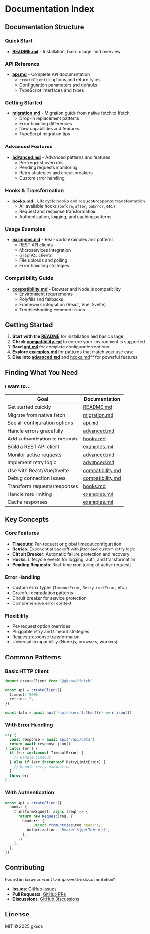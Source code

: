 # Documentation Index

## **Documentation Structure**

### **Quick Start**

- **[README.md](../README.md)** - Installation, basic usage, and overview

### **API Reference**

- **[api.md](./api.md)** - Complete API documentation
  - `createClient()` options and return types
  - Configuration parameters and defaults
  - TypeScript interfaces and types

### **Getting Started**

- **[migration.md](./migration.md)** - Migration guide from native fetch to ffetch
  - Drop-in replacement patterns
  - Error handling differences
  - New capabilities and features
  - TypeScript migration tips

### **Advanced Features**

- **[advanced.md](./advanced.md)** - Advanced patterns and features
  - Per-request overrides
  - Pending requests monitoring
  - Retry strategies and circuit breakers
  - Custom error handling

### **Hooks & Transformation**

- **[hooks.md](./hooks.md)** - Lifecycle hooks and request/response transformation
  - All available hooks (`before`, `after`, `onError`, etc.)
  - Request and response transformation
  - Authentication, logging, and caching patterns

### **Usage Examples**

- **[examples.md](./examples.md)** - Real-world examples and patterns
  - REST API clients
  - Microservices integration
  - GraphQL clients
  - File uploads and polling
  - Error handling strategies

### **Compatibility Guide**

- **[compatibility.md](./compatibility.md)** - Browser and Node.js compatibility
  - Environment requirements
  - Polyfills and fallbacks
  - Framework integration (React, Vue, Svelte)
  - Troubleshooting common issues

## **Getting Started**

1. **Start with the [README](../README.md)** for installation and basic usage
2. **Check [compatibility.md](./compatibility.md)** to ensure your environment is supported
3. **Read [api.md](./api.md)** for complete configuration options
4. **Explore [examples.md](./examples.md)** for patterns that match your use case
5. **Dive into [advanced.md](./advanced.md)** and [hooks.md](./hooks.md)\*\* for powerful features

## **Finding What You Need**

### **I want to...**

| Goal                           | Documentation                                                |
| ------------------------------ | ------------------------------------------------------------ |
| Get started quickly            | [README.md](../README.md)                                    |
| Migrate from native fetch      | [migration.md](./migration.md)                               |
| See all configuration options  | [api.md](./api.md)                                           |
| Handle errors gracefully       | [advanced.md](./advanced.md#custom-error-handling)           |
| Add authentication to requests | [hooks.md](./hooks.md#authentication)                        |
| Build a REST API client        | [examples.md](./examples.md#rest-api-client)                 |
| Monitor active requests        | [advanced.md](./advanced.md#pending-requests-monitoring)     |
| Implement retry logic          | [advanced.md](./advanced.md#retry-strategies-and-backoff)    |
| Use with React/Vue/Svelte      | [compatibility.md](./compatibility.md#framework-integration) |
| Debug connection issues        | [compatibility.md](./compatibility.md#troubleshooting)       |
| Transform requests/responses   | [hooks.md](./hooks.md#requestresponse-transformation)        |
| Handle rate limiting           | [examples.md](./examples.md#rate-limiting-and-backpressure)  |
| Cache responses                | [examples.md](./examples.md#caching-with-ttl)                |

## **Key Concepts**

### **Core Features**

- **Timeouts**: Per-request or global timeout configuration
- **Retries**: Exponential backoff with jitter and custom retry logic
- **Circuit Breaker**: Automatic failure protection and recovery
- **Hooks**: Lifecycle events for logging, auth, and transformation
- **Pending Requests**: Real-time monitoring of active requests

### **Error Handling**

- Custom error types (`TimeoutError`, `RetryLimitError`, etc.)
- Graceful degradation patterns
- Circuit breaker for service protection
- Comprehensive error context

### **Flexibility**

- Per-request option overrides
- Pluggable retry and timeout strategies
- Request/response transformation
- Universal compatibility (Node.js, browsers, workers)

## **Common Patterns**

### **Basic HTTP Client**

```typescript
import createClient from '@gkoos/ffetch'

const api = createClient({
  timeout: 5000,
  retries: 2,
})

const data = await api('/api/users').then((r) => r.json())
```

### **With Error Handling**

```typescript
try {
  const response = await api('/api/data')
  return await response.json()
} catch (err) {
  if (err instanceof TimeoutError) {
    // Handle timeout
  } else if (err instanceof RetryLimitError) {
    // Handle retry exhaustion
  }
  throw err
}
```

### **With Authentication**

```typescript
const api = createClient({
  hooks: {
    transformRequest: async (req) => {
      return new Request(req, {
        headers: {
          ...Object.fromEntries(req.headers),
          Authorization: `Bearer ${getToken()}`,
        },
      })
    },
  },
})
```

## **Contributing**

Found an issue or want to improve the documentation?

- **Issues**: [GitHub Issues](https://github.com/gkoos/ffetch/issues)
- **Pull Requests**: [GitHub PRs](https://github.com/gkoos/ffetch/pulls)
- **Discussions**: [GitHub Discussions](https://github.com/gkoos/ffetch/discussions)

## **License**

MIT © 2025 gkoos
